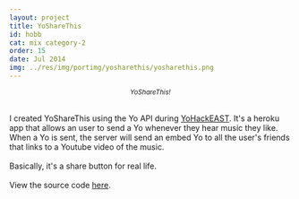 ```yaml
---
layout: project
title: YoShareThis
id: hobb
cat: mix category-2
order: 15
date: Jul 2014
img: ../res/img/portimg/yosharethis/yosharethis.png
---
```


<center><img src"../../../res/img/portimg/yosharethis/rsz_yosharethis.png">
<div><small><i>YoShareThis!</i></small></div></center><br>

I created YoShareThis using the Yo API during [YoHackEAST](https://www.eventbrite.com/e/yo-hackathon-nyc-2-letters-2-hours-ready-set-yo-tickets-12145608843). It's a heroku app that allows an user to send a Yo whenever they hear music they like. When a Yo is sent, the server will send an embed Yo to all the user's friends that links to a Youtube video of the music.
<br><br>
Basically, it's a share button for real life.
<br><br>
View the source code [here](https://github.com/devChuk/YOSHARETHIS).